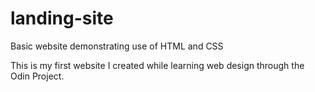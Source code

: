 # landing-site
Basic website demonstrating use of HTML and CSS

This is my first website I created while learning web design through the Odin Project.